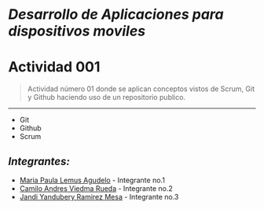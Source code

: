
# _Desarrollo de Aplicaciones para dispositivos moviles_

# Actividad 001


>Actividad número 01 donde se aplican conceptos vistos de Scrum, Git y
>Github haciendo uso de un repositorio publico.
***

 - Git
 - Github
 - Scrum

## _Integrantes:_

- [Maria Paula Lemus Agudelo](https://github.com/minizyke) - Integrante no.1
- [Camilo Andres Viedma Rueda](https://github.com/MiniZaky) - Integrante no.2
- [Jandi Yandubery Ramirez Mesa](https://github.com/JandiRamirez0814) - Integrante no.3

